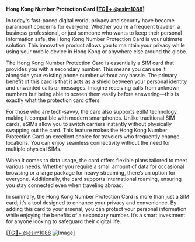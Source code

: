 **Hong Kong Number Protection Card [[TG💪+ @esim1088](https://t.me/s/esim1088)]**

In today's fast-paced digital world, privacy and security have become paramount concerns for everyone. Whether you're a frequent traveler, a business professional, or just someone who wants to keep their personal information safe, the Hong Kong Number Protection Card is your ultimate solution. This innovative product allows you to maintain your privacy while using your mobile device in Hong Kong or anywhere else around the globe.

The Hong Kong Number Protection Card is essentially a SIM card that provides you with a secondary number. This means you can use it alongside your existing phone number without any hassle. The primary benefit of this card is that it acts as a shield between your personal identity and unwanted calls or messages. Imagine receiving calls from unknown numbers but being able to screen them easily before answering—this is exactly what the protection card offers.

For those who are tech-savvy, the card also supports eSIM technology, making it compatible with modern smartphones. Unlike traditional SIM cards, eSIMs allow you to switch carriers instantly without physically swapping out the card. This feature makes the Hong Kong Number Protection Card an excellent choice for travelers who frequently change locations. You can enjoy seamless connectivity without the need for multiple physical SIMs.

When it comes to data usage, the card offers flexible plans tailored to meet various needs. Whether you require a small amount of data for occasional browsing or a large package for heavy streaming, there’s an option for everyone. Additionally, the card supports international roaming, ensuring you stay connected even when traveling abroad.

In summary, the Hong Kong Number Protection Card is more than just a SIM card; it’s a tool designed to enhance your privacy and convenience. By adding this card to your arsenal, you can protect your personal information while enjoying the benefits of a secondary number. It’s a smart investment for anyone looking to safeguard their digital life.

[[TG💪+ @esim1088](https://t.me/s/esim1088) ![Image](https://i.postimg.cc/Y0z9fWf4/image.png)]